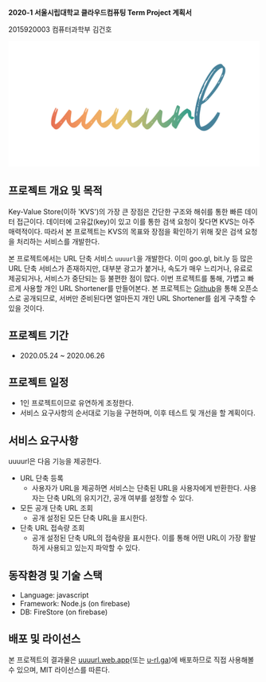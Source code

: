 **2020-1 서울시립대학교 클라우드컴퓨팅 Term Project 계획서**

2015920003 컴퓨터과학부 김건호

![uuuurl](./functions/public/img/uuuurl_plus.png)


## 프로젝트 개요 및 목적

Key-Value Store(이하 'KVS')의 가장 큰 장점은 간단한 구조와 해쉬를 통한 빠른 데이터 접근이다. 데이터에 고유값(key)이 있고 이를 통한 검색 요청이 잦다면 KVS는 아주 매력적이다. 따라서 본 프로젝트는 KVS의 목표와 장점을 확인하기 위해 잦은 검색 요청을 처리하는 서비스를 개발한다.

본 프로젝트에서는 URL 단축 서비스 `uuuurl`을 개발한다. 이미 goo.gl, bit.ly 등 많은 URL 단축 서비스가 존재하지만, 대부분 광고가 붙거나, 속도가 매우 느리거나, 유료로 제공되거나, 서비스가 중단되는 등 불편한 점이 많다. 이번 프로젝트를 통해, 가볍고 빠르게 사용할 개인 URL Shortener를 만들어본다. 본 프로젝트는 [Github](https://github.com/gunhoflash/uuuurl)을 통해 오픈소스로 공개되므로, 서버만 준비된다면 얼마든지 개인 URL Shortener를 쉽게 구축할 수 있을 것이다.


## 프로젝트 기간
- 2020.05.24 ~ 2020.06.26


## 프로젝트 일정

- 1인 프로젝트이므로 유연하게 조정한다.
- 서비스 요구사항의 순서대로 기능을 구현하며, 이후 테스트 및 개선을 할 계획이다.


## 서비스 요구사항

uuuurl은 다음 기능을 제공한다.

- URL 단축 등록
	- 사용자가 URL을 제공하면 서비스는 단축된 URL을 사용자에게 반환한다. 사용자는 단축 URL의 유지기간, 공개 여부를 설정할 수 있다.
- 모든 공개 단축 URL 조회
	- 공개 설정된 모든 단축 URL을 표시한다.
- 단축 URL 접속량 조회
	- 공개 설정된 단축 URL의 접속량을 표시한다. 이를 통해 어떤 URL이 가장 활발하게 사용되고 있는지 파악할 수 있다.


## 동작환경 및 기술 스택

- Language: javascript
- Framework: Node.js (on firebase)
- DB: FireStore (on firebase)


## 배포 및 라이선스

본 프로젝트의 결과물은 [uuuurl.web.app](https://uuuurl.web.app)(또는 [u-rl.ga](https://u-rl.ga))에 배포하므로 직접 사용해볼 수 있으며, MIT 라이선스를 따른다.